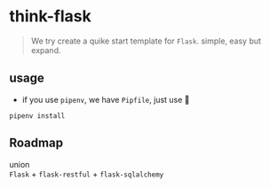# think-flask

> We try create a quike start template for `Flask`. simple, easy but expand.

## usage
- if you use `pipenv`, we have `Pipfile`, just use  :tada:
```
pipenv install
```

## Roadmap
union  
`Flask` + `flask-restful` + `flask-sqlalchemy`